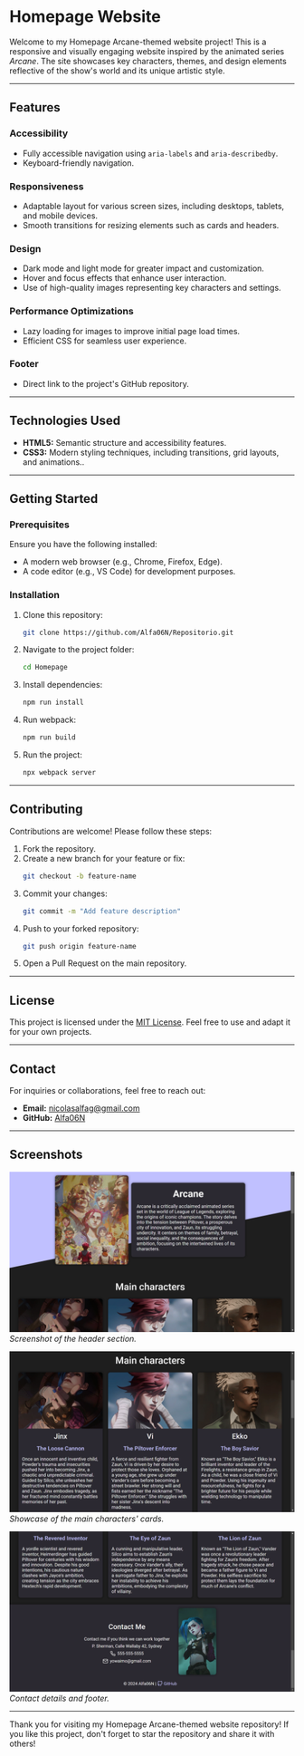 # Homepage Website

Welcome to my Homepage Arcane-themed website project! This is a responsive and visually engaging website inspired by the animated series _Arcane_. The site showcases key characters, themes, and design elements reflective of the show's world and its unique artistic style.

---

## Features

### **Accessibility**

- Fully accessible navigation using `aria-labels` and `aria-describedby`.
- Keyboard-friendly navigation.

### **Responsiveness**

- Adaptable layout for various screen sizes, including desktops, tablets, and mobile devices.
- Smooth transitions for resizing elements such as cards and headers.

### **Design**

- Dark mode and light mode for greater impact and customization.
- Hover and focus effects that enhance user interaction.
- Use of high-quality images representing key characters and settings.

### **Performance Optimizations**

- Lazy loading for images to improve initial page load times.
- Efficient CSS for seamless user experience.

### **Footer**

- Direct link to the project's GitHub repository.

---

## Technologies Used

- **HTML5:** Semantic structure and accessibility features.
- **CSS3:** Modern styling techniques, including transitions, grid layouts, and animations..

---

## Getting Started

### **Prerequisites**

Ensure you have the following installed:

- A modern web browser (e.g., Chrome, Firefox, Edge).
- A code editor (e.g., VS Code) for development purposes.

### **Installation**

1. Clone this repository:
   ```bash
   git clone https://github.com/Alfa06N/Repositorio.git
   ```
2. Navigate to the project folder:
   ```bash
   cd Homepage
   ```
3. Install dependencies:
   ```bash
   npm run install
   ```
4. Run webpack:
   ```bash
   npm run build
   ```
5. Run the project:
   ```bash
   npx webpack server
   ```

---

## Contributing

Contributions are welcome! Please follow these steps:

1. Fork the repository.
2. Create a new branch for your feature or fix:
   ```bash
   git checkout -b feature-name
   ```
3. Commit your changes:
   ```bash
   git commit -m "Add feature description"
   ```
4. Push to your forked repository:
   ```bash
   git push origin feature-name
   ```
5. Open a Pull Request on the main repository.

---

## License

This project is licensed under the [MIT License](LICENSE). Feel free to use and adapt it for your own projects.

---

## Contact

For inquiries or collaborations, feel free to reach out:

- **Email:** nicolasalfag@gmail.com
- **GitHub:** [Alfa06N](https://github.com/Alfa06N)

---

## Screenshots

![Arcane Header](./images/Screenshots/header.png)
_Screenshot of the header section._

![Character Cards](./images/Screenshots/cards.png)
_Showcase of the main characters' cards._

![Footer Section](./images/Screenshots/footer.png)
_Contact details and footer._

---

Thank you for visiting my Homepage Arcane-themed website repository! If you like this project, don't forget to star the repository and share it with others!
